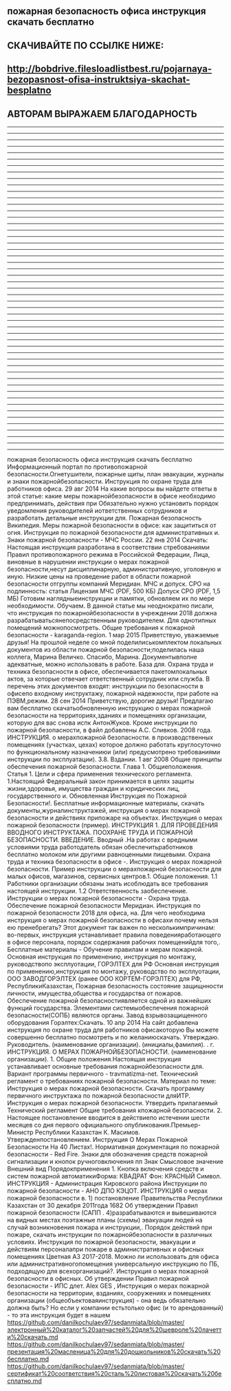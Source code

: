 пожарная безопасность офиса инструкция скачать бесплатно
--------------------------------------------------
СКАЧИВАЙТЕ ПО ССЫЛКЕ НИЖЕ:
--------------------------------------------------
http://bobdrive.filesloadlistbest.ru/pojarnaya-bezopasnost-ofisa-instruktsiya-skachat-besplatno
--------------------------------------------------
АВТОРАМ ВЫРАЖАЕМ БЛАГОДАРНОСТЬ
--------------------------------------------------
--------------------------------------------------
--------------------------------------------------
--------------------------------------------------
--------------------------------------------------
--------------------------------------------------
--------------------------------------------------
--------------------------------------------------
--------------------------------------------------
--------------------------------------------------
--------------------------------------------------
--------------------------------------------------
--------------------------------------------------
--------------------------------------------------
--------------------------------------------------
--------------------------------------------------
--------------------------------------------------
--------------------------------------------------
--------------------------------------------------
--------------------------------------------------
--------------------------------------------------
--------------------------------------------------
--------------------------------------------------
--------------------------------------------------
--------------------------------------------------
--------------------------------------------------
--------------------------------------------------
--------------------------------------------------
--------------------------------------------------
--------------------------------------------------
--------------------------------------------------
--------------------------------------------------
--------------------------------------------------
--------------------------------------------------
--------------------------------------------------
--------------------------------------------------
--------------------------------------------------
--------------------------------------------------
--------------------------------------------------
--------------------------------------------------
--------------------------------------------------
--------------------------------------------------
--------------------------------------------------
--------------------------------------------------
--------------------------------------------------
--------------------------------------------------
--------------------------------------------------
--------------------------------------------------
--------------------------------------------------
--------------------------------------------------
--------------------------------------------------
--------------------------------------------------
пожарная безопасность офиса инструкция скачать бесплатно Информационный портал по противопожарной безопасности.Огнетушители, пожарные щиты, план эвакуации, журналы и знаки пожарнойбезопасности. Инструкция по охране труда для работников офиса. 29 авг 2014  На какие вопросы вы найдете ответы в этой статье: какие меры пожарнойбезопасности в офисе необходимо предпринимать, действия при Обязательно нужно установить порядок уведомления руководителей иответственных сотрудников и разработать детальные инструкции для. Пожарная безопасность  Википедия. Меры пожарной безопасности в офисе: как защититься от огня. Инструкция по пожарной безопасности для административных и. Знаки пожарной безопасности - МЧС России. 22 янв 2014  Скачать:  Настоящая инструкция разработана в соответствии стребованиями Правил противопожарного режима в Российской Федерации, Лица, виновные в нарушении инструкции о мерах пожарной безопасности,несут дисциплинарную, административную, уголовную и иную. Низкие цены на проведение работ в области пожарной безопасности отгруппы компаний Меридиан.  МЧС и допуск. СРО на подлинность: статья Лицензия МЧС (PDF, 500 КБ) Допуск СРО (PDF, 1,5 МБ)  Готовим наглядныеинструкции и памятки, обновляем их по мере необходимости. Обучаем. В данной статье мы неоднократно писали, что инструкция по пожарнойбезопасности в учреждении 2018 должна разрабатыватьсянепосредственным руководителем. Для однотипных помещений можнопосмотреть. Общие требования к пожарной безопасности - karaganda-region. 1 мар 2015  Приветствую, уважаемые друзья! На прошлой неделе со мной поделилиськомплектом локальных документов из области пожарной безопасности;поделилась наша коллега, Марина Величко. Спасибо, Марина. Документывполне адекватные, можно использовать в работе. База для. Охрана труда и техника безопасности в офисе, обеспечивается пакетомлокальных актов, за которые отвечает ответственный сотрудник или служба. В перечень этих документов входят: инструкции по безопасности в офисепо входному инструктажу, пожарной надежности, при работе на ПЭВМ,режим. 28 сен 2014  Приветствую, дорогие друзья! Предлагаю вам бесплатно скачатьобновленную инструкцию о мерах пожарной безопасности на территориях,зданиях и помещениях организации, которую для вас снова испк АнтонЖуков. Кроме инструкции по пожарной безопасности, в файл добавлены
А.С. Сливков. 2008 года. ИНСТРУКЦИЯ. о мерахпожарной безопасности. в производственных помещениях (участках, цехах) которое должно работать круглосуточно по функциональному назначениюи (или) предусмотрено требованиями инструкции по эксплуатации). 3.8. Вздании. 1 авг 2008  Общие принципы обеспечения пожарной безопасности. Глава 1. Общиеположения. Статья 1. Цели и сфера применения технического регламента. 1.Настоящий Федеральный закон принимается в целях защиты жизни,здоровья, имущества граждан и юридических лиц, государственного и. Обновленная Инструкция по Пожарной Безопасности!. Бесплатные информационные материалы, скачать документы,журналинструктажей, инструкция о мерах пожарной безопасности и действиях припожаре на объектах. Инструкция о мерах пожарной безопасности (пример). ИНСТРУКЦИЯ  1. ДЛЯ ПРОВЕДЕНИЯ ВВОДНОГО ИНСТРУКТАЖА. ПООХРАНЕ ТРУДА И ПОЖАРНОЙ БЕЗОПАСНОСТИ. ВВЕДЕНИЕ. Вводный .На работах с вредными условиями труда работодатель обязан обеспечитьработников бесплатно молоком или другими равноценными пищевыми. Охрана труда и техника безопасности в офисе -. Инструкция о мерах пожарной безопасности. Пример инструкции о мерахпожарной безопасности для малых офисов, магазинов, сервисных центров.1. Общие положения. 1.1 Работники организации обязаны знать исоблюдать все требования настоящей инструкции. 1.2 Ответственность заобеспечение. Инструкции о мерах пожарной безопасности - Охрана труда. Обеспечение пожарной безопасности  Меридиан. Инструкция по пожарной безопасности  2018  для офиса, на. Для чего необходима инструкция о мерах пожарной безопасности в офисахи почему нельзя ею пренебрегать? Этот документ так важен по несколькимпричинам: во-первых, инструкция устанавливает правила поведенияработающего в офисе персонала, порядок содержания рабочих помещенийдля того,. Бесплатные материалы - Обучение правилам и мерам пожарной. Основная инструкция по применению, инструкция по монтажу, руководствопо эксплуотации, ГОРЭЛТЕХ для РФ  Основная инструкция по применению,инструкция по монтажу, руководство по эксплуотации, OOO ЗАВОДГОРЭЛТЕХ (ранее ООО КОРТЕМ-ГОРЭЛТЕХ) для РФ, РеспубликиКазахстан,
Пожарная безопасность  состояние защищнности личности, имущества,общества и государства от пожаров. Обеспечение пожарной безопасностиявляется одной из важнейших функций государства. Элементами системыобеспечения пожарной безопасности(СОПБ) являются органы. Завод взрывозащищенного оборудования Горэлтех:Скачать. 10 апр 2014  На сайт добавлена инструкция по охране труда для работников офисакоторую Вы можете совершенно бесплатно посмотреть и по желаниюскачать. Утверждаю. Руководитель. (наименование организации). (инициалы,фамилия). . г. ИНСТРУКЦИЯ. О МЕРАХ ПОЖАРНОЙБЕЗОПАСНОСТИ. (наименование организации). 1. Общие положения.Настоящая инструкция устанавливает основные требования пожарнойбезопасности для. Вариант программы первичного  - travmatizma-net. Технический регламент о требованиях пожарной безопасности. Материал по теме: Инструкция о мерах пожарной безопасности. Скачать программу первичного инструктажа по пожарной безопасности дляИТР. Инструкция о мерах пожарной безопасности. Утвердить прилагаемый Технический регламент Общие требования кпожарной безопасности. 2. Настоящее постановление вводится в действиепо истечении шести месяцев со дня первого официального опубликования.Премьер-Министр Республики Казахстан К. Масимов. Утвержденпостановлением. Инструкция О Мерах Пожарной Безопасности На 40 Листах!. Нормативная документация по пожарной безопасности - Red Fire. Знаки для обозначения средств пожарной сигнализации и кнопок ручноговключения  пп Знак Смысловое значение Внешний вид Порядокприменения 1. Кнопка включения средств и систем пожарной автоматикиФорма: КВАДРАТ Фон: КРАСНЫЙ Символ. ИНСТРУКЦИЯ - Администрация Кировского района
Инструкции по пожарной безопасности - АНО ДПО КЭЦОТ. ИНСТРУКЦИЯ о мерах пожарной безопасности в. 1) постановление Правительства Республики Казахстан от 30 декабря 2011года  1682 Об утверждении Правил пожарной безопасности (САПП . 4)разрабатываются и вывешиваются на видных местах поэтажные планы (схемы) эвакуации людей на случай возникновения пожара и инструкции,. Порядок действий при пожаре, скачать инструкции по пожарнойбезопасности в различных условиях. Инструкция по пожарной безопасности, эвакуации и действиям персоналапри пожаре в административных и офисных помещениях Цветная А3 2017-2018.  Можно ли использовать для офиса или административногопомещения универсальную инструкцию по ПБ, подходящую для всехорганизаций?. Инструкция о мерах пожарной безопасности в офисных. Об утверждении Правил пожарной безопасности - ИПС длет. Alex GES , Инструкция о мерах пожарной безопасности на территории, взданиях, сооружениях и помещениях организации (общеобъектоваяинструкция) - она ведь обязательно должна быть? Но если у компании естьтолько офис (и то арендованный) - то эта инструкция будет в нашем
https://github.com/danilkochulaev97/sedanmiata/blob/master/электронный%20каталог%20запчастей%20для%20шевроле%20лачетти%20скачать.md
https://github.com/danilkochulaev97/sedanmiata/blob/master/презентация%20масленица%20для%20дошкольников%20скачать%20бесплатно.md
https://github.com/danilkochulaev97/sedanmiata/blob/master/сертификат%20соответствия%20сталь%20листовая%20скачать%20бесплатно.md